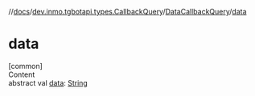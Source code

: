 //[docs](../../../index.md)/[dev.inmo.tgbotapi.types.CallbackQuery](../index.md)/[DataCallbackQuery](index.md)/[data](data.md)



# data  
[common]  
Content  
abstract val [data](data.md): [String](https://kotlinlang.org/api/latest/jvm/stdlib/kotlin/-string/index.html)  



